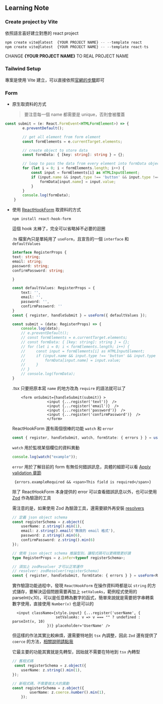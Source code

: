 ## Learning Note

### Create project by Vite

依照語言喜好建立對應的 react project

```ts
npm create vite@latest  {YOUR PROJECT NAME} -- --template react
npm create vite@latest  {YOUR PROJECT NAME} -- --template react-ts
```

CHANGE **{YOUR PROJECT NAME}** TO REAL PROJECT NAME

### Tailwind Setup

專案是使用 Vite 建立，可以直接依照[官網的步驟](https://tailwindcss.com/docs/guides/create-react-app)即可

### Form

- 原生取資料的方式
  
  > 要注意每一個 name 都需要是 unique，否則會被覆蓋

```ts
const submit = (e: React.FormEvent<HTMLFormElement>) => {
        e.preventDefault();

        // get all element from form element
        const formElements = e.currentTarget.elements;

        // create object to store data
        const formData: { [key: string]: string } = {};

        // loop to pass the data from every element into formData object
        for (let i = 0; i < formElements.length; i++) {
            const input = formElements[i] as HTMLInputElement;
            if (input.name && input.type !== 'button' && input.type !== 'submit') {
                formData[input.name] = input.value;
            }
        }
        console.log(formData);
    }
```

- 使用 [ReactHookForm](https://www.react-hook-form.com/) 取資料的方式

    `npm install react-hook-form`
  
    這個 hook 太棒了，完全可以省略掉不必要的迴圈

    .ts 檔案內只是單純用了 `useForm`，且宣告的一個 `interface` 和 `defaultValues`

    ```ts
    interface RegisterProps {
    text: string;
    email: string;
    password: string;
    confirmPassword: string;

    }

    const defaultValues: RegisterProps = {
        text: '',
        email: '',
        password: '',
        confirmPassword: ''
    }
    const { register, handleSubmit } = useForm({ defaultValues });

    const submit = (data: RegisterProps) => {
        console.log(data);
        // e.preventDefault();
        // const formElements = e.currentTarget.elements;
        // const formData: { [key: string]: string } = {};
        // for (let i = 0; i < formElements.length; i++) {
        //     const input = formElements[i] as HTMLInputElement;
        //     if (input.name && input.type !== 'button' && input.type !== 'submit') {
        //         formData[input.name] = input.value;
        //     }
        // }
        // console.log(formData);
    }
    ```

    .tsx 只要把原本寫 `name` 的地方改為 `require` 的語法就可以了

    ```tsx
        <form onSubmit={handleSubmit(submit)} >
                    <input {...register('text')}  />
                    <input {...register('email')}  />
                    <input {...register('password')}  />
                    <input {...register('confirmPassword')}  />
                    </form>
    ```

    ReactHookForm 還有兩個很棒的功能 `watch` 和 `error`

    ```ts
    const { register, handleSubmit, watch, formState: { errors } } = useForm({ defaultValues });
    ```

    `watch` 用於監視某個欄位的資料異動

    ```ts
    console.log(watch("example"));
    ```

    `error` 用於了解目前的 form 有無任何錯誤訊息，具體的細節可以看 [Apply validation 章節](https://react-hook-form.com/get-started#Applyvalidation)

    ```tsx
     {errors.exampleRequired && <span>This field is required</span>}
    ```

    除了 ReactHookForm 本身提供的 error 可以查看錯誤訊息以外，也可以使用 [Zod](https://github.com/colinhacks/zod) 作為驗證的工具

    需注意的是，如果使用 Zod 為驗證工具，還需要額外再安裝 [resolvers](https://github.com/react-hook-form/resolvers?tab=readme-ov-file#zod)

    ```ts
    // 定義 json object schema
    const registerSchema = z.object({
        userName: z.string().min(1),
        email: z.string().email('無效的 email 格式'),
        password: z.string().min(6),
        confirmPassword: z.string().min(6)
    });

    // 使用 json object schema 推論型別，讓程式碼可以更精簡更好讀
    type RegisterProps = z.infer<typeof registerSchema>;

    // 須加上 zodResolver 才可以正常運作
    // resolver: zodResolver(registerSchema)
    const { register, handleSubmit, formState: { errors } } = useForm<RegisterProps>({ defaultValues, resolver: zodResolver(registerSchema) });

    ```

    實作驗證功能過程中，發現 `ReactHookForm` 在操作資料時都是以 `string` 的方式儲存，要解決這個問題需要再加上 `setValueAs`，範例程式使用的 parseInt(v,10)，可以是任意轉為數字的函式，簡單來說就是需要把字串轉乘數字使用，直接使用 `Number(v)` 也是可以的

    ```tsx
      <input className={style.input} {...register('userName', {
                        setValueAs: v => v === "" ? undefined : parseInt(v, 10) 
                    })} placeholder='UserName' />
    ```

    但這樣的作法其實比較麻煩，還需要特地到 `tsx` 內調整，因此 `Zod` 還有提供了 `coerce` 的方法，[相關說明請點我](https://zod.dev/?id=coercion-for-primitives)

    它最主要的功能其實就是先轉型，因始就不需要在特地到 `tsx` 內轉型

    ```ts
    // 舊程式碼
     const registerSchema = z.object({
        userName: z.string().min(1),
    });

    // 新程式碼，不需要做太大的異動
    const registerSchema = z.object({
            userName: z.coerce.number().min(1),
        });

    ```